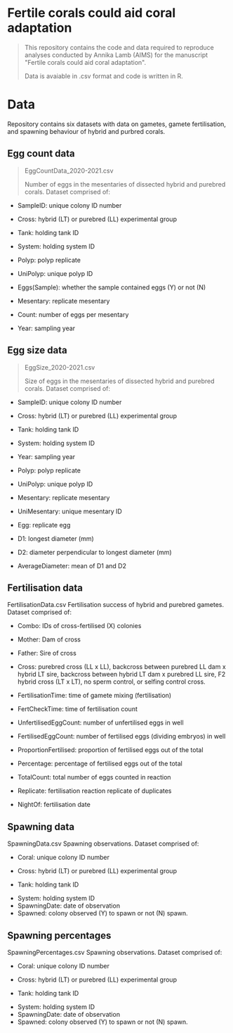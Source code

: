 # Fertile corals could aid coral adaptation
> This repository contains the code and data required to reproduce analyses conducted by Annika Lamb (AIMS) for the manuscript "Fertile corals could aid coral adaptation".
>
> Data is avaiable in .csv format and code is written in R.

# Data
Repository contains six datasets with data on gametes, gamete fertilisation, and spawning behaviour of hybrid and purbred corals.

## Egg count data
>EggCountData_2020-2021.csv
>
>Number of eggs in the mesentaries of dissected hybrid and purebred corals. Dataset comprised of:
- SampleID: unique colony ID number
+ Cross: hybrid (LT) or purebred (LL) experimental group
* Tank: holding tank ID
- System: holding system ID
+ Polyp: polyp replicate
* UniPolyp: unique polyp ID
- Eggs(Sample): whether the sample contained eggs (Y) or not (N)
+ Mesentary: replicate mesentary
* Count: number of eggs per mesentary
- Year: sampling year

## Egg size data 
>EggSize_2020-2021.csv
>
>Size of eggs in the mesentaries of dissected hybrid and purebred corals. Dataset comprised of:
- SampleID: unique colony ID number
+ Cross: hybrid (LT) or purebred (LL) experimental group
* Tank: holding tank ID
- System: holding system ID
+ Year: sampling year
* Polyp: polyp replicate
- UniPolyp: unique polyp ID
+ Mesentary: replicate mesentary
* UniMesentary: unique mesentary ID
- Egg: replicate egg
+ D1: longest diameter (mm)
* D2: diameter perpendicular to longest diameter (mm)
- AverageDiameter: mean of D1 and D2

## Fertilisation data
FertilisationData.csv
Fertilisation success of hybrid and purebred gametes. Dataset comprised of:
- Combo: IDs of cross-fertilised (X) colonies
* Mother: Dam of cross
- Father: Sire of cross
+ Cross: purebred cross (LL x LL), backcross between purebred LL dam x hybrid LT sire, backcross between hybrid LT dam x purebred LL sire, F2 hybrid cross (LT x LT), no sperm control, or selfing control cross. 
* FertilisationTime: time of gamete mixing (fertilisation)
- FertCheckTime: time of fertilisation count
+ UnfertilisedEggCount: number of unfertilised eggs in well
* FertilisedEggCount: number of fertilised eggs (dividing embryos) in well
- ProportionFertilised: proportion of fertilised eggs out of the total
+ Percentage: percentage of fertilised eggs out of the total
* TotalCount: total number of eggs counted in reaction
- Replicate: fertilisation reaction replicate of duplicates
+ NightOf: fertilisation date

## Spawning data
SpawningData.csv
Spawning observations. Dataset comprised of:
- Coral: unique colony ID number
+ Cross: hybrid (LT) or purebred (LL) experimental group
* Tank: holding tank ID
- System: holding system ID
- SpawningDate: date of observation
- Spawned: colony observed (Y) to spawn or not (N) spawn.

## Spawning percentages
SpawningPercentages.csv
Spawning observations. Dataset comprised of:
- Coral: unique colony ID number
+ Cross: hybrid (LT) or purebred (LL) experimental group
* Tank: holding tank ID
- System: holding system ID
- SpawningDate: date of observation
- Spawned: colony observed (Y) to spawn or not (N) spawn.
